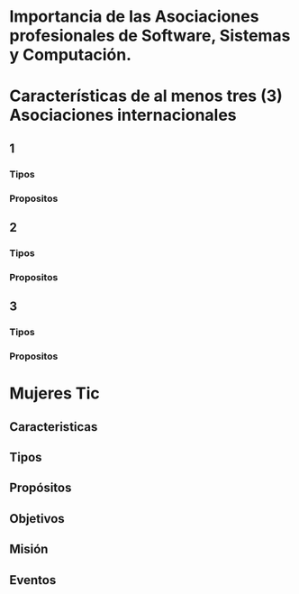 # Importancia de las Asociaciones profesionales  de Software, Sistemas y Computación.
# Características de al menos tres (3) Asociaciones internacionales
## 1
### Tipos
### Propositos
## 2
### Tipos
### Propositos
## 3
### Tipos
### Propositos

# Mujeres Tic

## Caracteristicas

## Tipos

## Propósitos 

## Objetivos

## Misión

## Eventos






